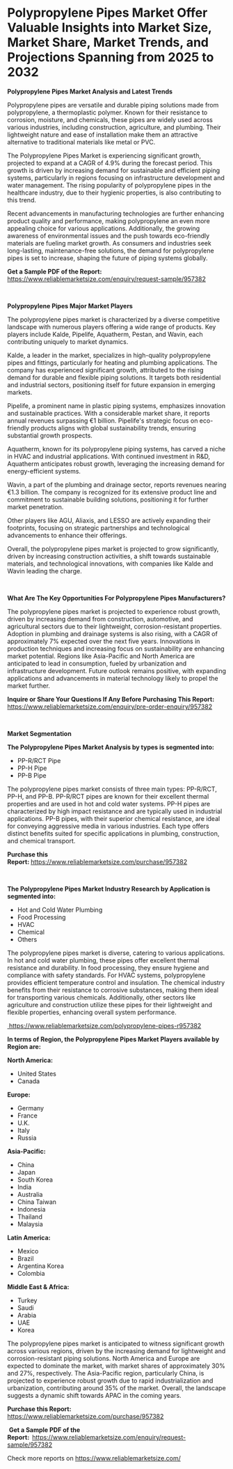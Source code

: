<p><h1>Polypropylene Pipes Market Offer Valuable Insights into Market Size, Market Share, Market Trends, and Projections Spanning from 2025 to 2032</h1></p><p><strong>Polypropylene Pipes Market Analysis and Latest Trends</strong></p>
<p><p>Polypropylene pipes are versatile and durable piping solutions made from polypropylene, a thermoplastic polymer. Known for their resistance to corrosion, moisture, and chemicals, these pipes are widely used across various industries, including construction, agriculture, and plumbing. Their lightweight nature and ease of installation make them an attractive alternative to traditional materials like metal or PVC.</p><p>The Polypropylene Pipes Market is experiencing significant growth, projected to expand at a CAGR of 4.9% during the forecast period. This growth is driven by increasing demand for sustainable and efficient piping systems, particularly in regions focusing on infrastructure development and water management. The rising popularity of polypropylene pipes in the healthcare industry, due to their hygienic properties, is also contributing to this trend. </p><p>Recent advancements in manufacturing technologies are further enhancing product quality and performance, making polypropylene an even more appealing choice for various applications. Additionally, the growing awareness of environmental issues and the push towards eco-friendly materials are fueling market growth. As consumers and industries seek long-lasting, maintenance-free solutions, the demand for polypropylene pipes is set to increase, shaping the future of piping systems globally.</p></p>
<p><strong>Get a Sample PDF of the Report:&nbsp;</strong> <a href="https://www.reliablemarketsize.com/enquiry/request-sample/957382?utm_campaign=3199&utm_medium=2&utm_source=Github&utm_content=ia&utm_term=02042025&utm_id=polypropylene-pipes">https://www.reliablemarketsize.com/enquiry/request-sample/957382</a></p>
<p>&nbsp;</p>
<p><strong>Polypropylene Pipes Major Market Players</strong></p>
<p><p>The polypropylene pipes market is characterized by a diverse competitive landscape with numerous players offering a wide range of products. Key players include Kalde, Pipelife, Aquatherm, Pestan, and Wavin, each contributing uniquely to market dynamics. </p><p>Kalde, a leader in the market, specializes in high-quality polypropylene pipes and fittings, particularly for heating and plumbing applications. The company has experienced significant growth, attributed to the rising demand for durable and flexible piping solutions. It targets both residential and industrial sectors, positioning itself for future expansion in emerging markets.</p><p>Pipelife, a prominent name in plastic piping systems, emphasizes innovation and sustainable practices. With a considerable market share, it reports annual revenues surpassing €1 billion. Pipelife's strategic focus on eco-friendly products aligns with global sustainability trends, ensuring substantial growth prospects.</p><p>Aquatherm, known for its polypropylene piping systems, has carved a niche in HVAC and industrial applications. With continued investment in R&D, Aquatherm anticipates robust growth, leveraging the increasing demand for energy-efficient systems.</p><p>Wavin, a part of the plumbing and drainage sector, reports revenues nearing €1.3 billion. The company is recognized for its extensive product line and commitment to sustainable building solutions, positioning it for further market penetration.</p><p>Other players like AGU, Aliaxis, and LESSO are actively expanding their footprints, focusing on strategic partnerships and technological advancements to enhance their offerings.</p><p>Overall, the polypropylene pipes market is projected to grow significantly, driven by increasing construction activities, a shift towards sustainable materials, and technological innovations, with companies like Kalde and Wavin leading the charge.</p></p>
<p>&nbsp;</p>
<p><strong>What Are The Key Opportunities For Polypropylene Pipes Manufacturers?</strong></p>
<p><p>The polypropylene pipes market is projected to experience robust growth, driven by increasing demand from construction, automotive, and agricultural sectors due to their lightweight, corrosion-resistant properties. Adoption in plumbing and drainage systems is also rising, with a CAGR of approximately 7% expected over the next five years. Innovations in production techniques and increasing focus on sustainability are enhancing market potential. Regions like Asia-Pacific and North America are anticipated to lead in consumption, fueled by urbanization and infrastructure development. Future outlook remains positive, with expanding applications and advancements in material technology likely to propel the market further.</p></p>
<p><strong>Inquire or Share Your Questions If Any Before Purchasing This Report:</strong> <a href="https://www.reliablemarketsize.com/enquiry/pre-order-enquiry/957382?utm_campaign=3199&utm_medium=2&utm_source=Github&utm_content=ia&utm_term=02042025&utm_id=polypropylene-pipes">https://www.reliablemarketsize.com/enquiry/pre-order-enquiry/957382</a></p>
<p>&nbsp;</p>
<p><strong>Market Segmentation</strong></p>
<p><strong>The Polypropylene Pipes Market Analysis by types is segmented into:</strong></p>
<p><ul><li>PP-R/RCT Pipe</li><li>PP-H Pipe</li><li>PP-B Pipe</li></ul></p>
<p><p>The polypropylene pipes market consists of three main types: PP-R/RCT, PP-H, and PP-B. PP-R/RCT pipes are known for their excellent thermal properties and are used in hot and cold water systems. PP-H pipes are characterized by high impact resistance and are typically used in industrial applications. PP-B pipes, with their superior chemical resistance, are ideal for conveying aggressive media in various industries. Each type offers distinct benefits suited for specific applications in plumbing, construction, and chemical transport.</p></p>
<p><strong>Purchase this Report:&nbsp;</strong><a href="https://www.reliablemarketsize.com/purchase/957382?utm_campaign=3199&utm_medium=2&utm_source=Github&utm_content=ia&utm_term=02042025&utm_id=polypropylene-pipes">https://www.reliablemarketsize.com/purchase/957382</a></p>
<p>&nbsp;</p>
<p><strong>The Polypropylene Pipes Market Industry Research by Application is segmented into:</strong></p>
<p><ul><li>Hot and Cold Water Plumbing</li><li>Food Processing</li><li>HVAC</li><li>Chemical</li><li>Others</li></ul></p>
<p><p>The polypropylene pipes market is diverse, catering to various applications. In hot and cold water plumbing, these pipes offer excellent thermal resistance and durability. In food processing, they ensure hygiene and compliance with safety standards. For HVAC systems, polypropylene provides efficient temperature control and insulation. The chemical industry benefits from their resistance to corrosive substances, making them ideal for transporting various chemicals. Additionally, other sectors like agriculture and construction utilize these pipes for their lightweight and flexible properties, enhancing overall system performance.</p></p>
<p><a href="https://www.reliablemarketsize.com/polypropylene-pipes-r957382?utm_campaign=3199&utm_medium=2&utm_source=Github&utm_content=ia&utm_term=02042025&utm_id=polypropylene-pipes">&nbsp;https://www.reliablemarketsize.com/polypropylene-pipes-r957382</a></p>
<p><strong>In terms of Region, the Polypropylene Pipes Market Players available by Region are:</strong></p>
<p>
    <p> <strong> North America: </strong>
        <ul>
            <li>United States</li>
            <li>Canada</li>
        </ul>
        </p> 
    <p> <strong> Europe: </strong>
        <ul>
            <li>Germany</li>
            <li>France</li>
            <li>U.K.</li>
            <li>Italy</li>
            <li>Russia</li>
        </ul>
        </p> 
    <p> <strong> Asia-Pacific: </strong>
        <ul>
            <li>China</li>
            <li>Japan</li>
            <li>South Korea</li>
            <li>India</li>
            <li>Australia</li>
            <li>China Taiwan</li>
            <li>Indonesia</li>
            <li>Thailand</li>
            <li>Malaysia</li>
        </ul>
        </p> 
    <p> <strong> Latin America: </strong>
        <ul>
            <li>Mexico</li>
            <li>Brazil</li>
            <li>Argentina Korea</li>
            <li>Colombia</li>
        </ul>
        </p> 
    <p> <strong> Middle East & Africa: </strong>
        <ul>
            <li>Turkey</li>
            <li>Saudi</li>
            <li>Arabia</li>
            <li>UAE</li>
            <li>Korea</li>
        </ul>
    </p>
    </p>
<p><p>The polypropylene pipes market is anticipated to witness significant growth across various regions, driven by the increasing demand for lightweight and corrosion-resistant piping solutions. North America and Europe are expected to dominate the market, with market shares of approximately 30% and 27%, respectively. The Asia-Pacific region, particularly China, is projected to experience robust growth due to rapid industrialization and urbanization, contributing around 35% of the market. Overall, the landscape suggests a dynamic shift towards APAC in the coming years.</p></p>
<p><strong>Purchase this Report: </strong><a href="https://www.reliablemarketsize.com/purchase/957382?utm_campaign=3199&utm_medium=2&utm_source=Github&utm_content=ia&utm_term=02042025&utm_id=polypropylene-pipes">https://www.reliablemarketsize.com/purchase/957382</a></p>
<p>&nbsp;<strong>Get a Sample PDF of the Report:&nbsp;&nbsp;</strong><a href="https://www.reliablemarketsize.com/enquiry/request-sample/957382?utm_campaign=3199&utm_medium=2&utm_source=Github&utm_content=ia&utm_term=02042025&utm_id=polypropylene-pipes">https://www.reliablemarketsize.com/enquiry/request-sample/957382</a></p>
<p><strong></strong></p>
<p>Check more reports on <a href="https://www.reliablemarketsize.com/?utm_campaign=3199&utm_medium=2&utm_source=Github&utm_content=ia&utm_term=02042025&utm_id=polypropylene-pipes">https://www.reliablemarketsize.com/</a></p>